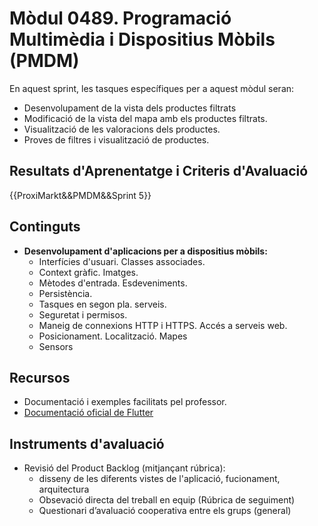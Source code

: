 # **Mòdul 0489**. Programació Multimèdia i Dispositius Mòbils (PMDM)

En aquest sprint, les tasques específiques per a aquest mòdul seran:

* Desenvolupament de la vista dels productes filtrats
* Modificació de la vista del mapa amb els productes filtrats.
* Visualització de les valoracions dels productes.
* Proves de filtres i visualització de productes.

## Resultats d'Aprenentatge i Criteris d'Avaluació

{{ProxiMarkt&&PMDM&&Sprint 5}}

## Continguts

* **Desenvolupament d'aplicacions per a dispositius mòbils:**
    * Interfícies d'usuari. Classes associades.
    * Context gràfic. Imatges.
    * Mètodes d'entrada. Esdeveniments.
    * Persistència.
    * Tasques en segon pla. serveis.
    * Seguretat i permisos.
    * Maneig de connexions HTTP i HTTPS. Accés a serveis web.
    * Posicionament. Localització. Mapes
    * Sensors

## Recursos

* Documentació i exemples facilitats pel professor.
* [Documentació oficial de Flutter](https://docs.flutter.dev/)

## Instruments d'avaluació

* Revisió del Product Backlog (mitjançant rúbrica):  
    * disseny de les diferents vistes de l'aplicació, fucionament, arquitectura
    * Obsevació directa del treball en equip (Rúbrica de seguiment)
    * Questionari d’avaluació cooperativa entre els grups (general)




